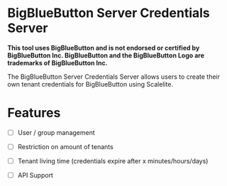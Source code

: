 # BigBlueButton Server Credentials Server

**This tool uses BigBlueButton and is not endorsed or certified by BigBlueButton Inc. BigBlueButton and the BigBlueButton Logo are trademarks of BigBlueButton Inc.**

The BigBlueButton Server Credentials Server allows users to create their own tenant credentials for BigBlueButton using Scalelite.

# Features
- [ ] User / group management
- [ ] Restriction on amount of tenants
- [ ] Tenant living time (credentials expire after x minutes/hours/days)
- [ ] API Support


